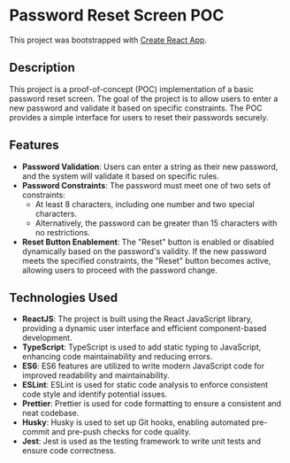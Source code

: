 # Password Reset Screen POC

This project was bootstrapped with [Create React App](https://github.com/facebook/create-react-app).

## Description

This project is a proof-of-concept (POC) implementation of a basic password reset screen. The goal of the project is to allow users to enter a new password and validate it based on specific constraints. The POC provides a simple interface for users to reset their passwords securely.

## Features

- **Password Validation**: Users can enter a string as their new password, and the system will validate it based on specific rules.
- **Password Constraints**: The password must meet one of two sets of constraints:
  - At least 8 characters, including one number and two special characters.
  - Alternatively, the password can be greater than 15 characters with no restrictions.
- **Reset Button Enablement**: The "Reset" button is enabled or disabled dynamically based on the password's validity. If the new password meets the specified constraints, the "Reset" button becomes active, allowing users to proceed with the password change.

## Technologies Used

- **ReactJS**: The project is built using the React JavaScript library, providing a dynamic user interface and efficient component-based development.
- **TypeScript**: TypeScript is used to add static typing to JavaScript, enhancing code maintainability and reducing errors.
- **ES6**: ES6 features are utilized to write modern JavaScript code for improved readability and maintainability.
- **ESLint**: ESLint is used for static code analysis to enforce consistent code style and identify potential issues.
- **Prettier**: Prettier is used for code formatting to ensure a consistent and neat codebase.
- **Husky**: Husky is used to set up Git hooks, enabling automated pre-commit and pre-push checks for code quality.
- **Jest**: Jest is used as the testing framework to write unit tests and ensure code correctness.
